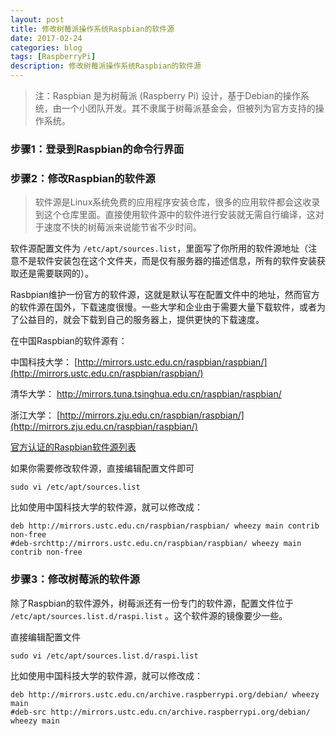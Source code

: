 ```yaml
---
layout: post
title: 修改树莓派操作系统Raspbian的软件源
date: 2017-02-24
categories: blog
tags: [RaspberryPi]
description: 修改树莓派操作系统Raspbian的软件源
---
```


> 注：Raspbian 是为树莓派 (Raspberry Pi) 设计，基于Debian的操作系统，由一个小团队开发。其不隶属于树莓派基金会，但被列为官方支持的操作系统。

### 步骤1：登录到Raspbian的命令行界面

### 步骤2：修改Raspbian的软件源

> 软件源是Linux系统免费的应用程序安装仓库，很多的应用软件都会这收录到这个仓库里面。直接使用软件源中的软件进行安装就无需自行编译，这对于速度不快的树莓派来说能节省不少时间。

软件源配置文件为 `/etc/apt/sources.list`，里面写了你所用的软件源地址（注意不是软件安装包在这个文件夹，而是仅有服务器的描述信息，所有的软件安装获取还是需要联网的）。 

Rasbpian维护一份官方的软件源，这就是默认写在配置文件中的地址，然而官方的软件源在国外，下载速度很慢。一些大学和企业由于需要大量下载软件，或者为了公益目的，就会下载到自己的服务器上，提供更快的下载速度。

在中国Raspbian的软件源有： 

中国科技大学： [http://mirrors.ustc.edu.cn/raspbian/raspbian/](http://mirrors.ustc.edu.cn/raspbian/raspbian/) 

清华大学： [http://mirrors.tuna.tsinghua.edu.cn/raspbian/raspbian/ ](http://mirrors.tuna.tsinghua.edu.cn/raspbian/raspbian/)

浙江大学： [http://mirrors.zju.edu.cn/raspbian/raspbian/](http://mirrors.zju.edu.cn/raspbian/raspbian/) 

[官方认证的Raspbian软件源列表](http://www.raspbian.org/RaspbianMirrors) 

如果你需要修改软件源，直接编辑配置文件即可 

`sudo vi /etc/apt/sources.list`

比如使用中国科技大学的软件源，就可以修改成：

	deb http://mirrors.ustc.edu.cn/raspbian/raspbian/ wheezy main contrib non-free  
	#deb-srchttp://mirrors.ustc.edu.cn/raspbian/raspbian/ wheezy main contrib non-free

### 步骤3：修改树莓派的软件源

除了Raspbian的软件源外，树莓派还有一份专门的软件源，配置文件位于 `/etc/apt/sources.list.d/raspi.list` 。这个软件源的镜像要少一些。

直接编辑配置文件

`sudo vi /etc/apt/sources.list.d/raspi.list`

比如使用中国科技大学的软件源，就可以修改成：

	deb http://mirrors.ustc.edu.cn/archive.raspberrypi.org/debian/ wheezy main  
	#deb-src http://mirrors.ustc.edu.cn/archive.raspberrypi.org/debian/ wheezy main
